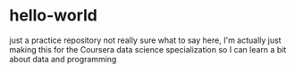 # hello-world
just a practice repository
not really sure what to say here, I'm actually just making this for the Coursera data science specialization so I can learn a bit about data and programming
